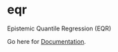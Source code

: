 # eqr

Epistemic Quantile Regression (EQR)

Go here for [Documentation](https://spacetimekhantinuum.gitlab.io/eqr/).

